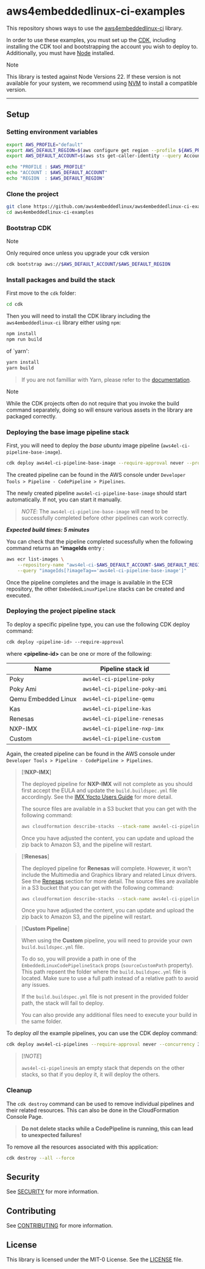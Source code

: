 # aws4embeddedlinux-ci-examples

This repository shows ways to use the [aws4embeddedlinux-ci](https://github.com/aws4embeddedlinux/aws4embeddedlinux-ci.git) library.

In order to use these examples, you must set up the [CDK](https://docs.aws.amazon.com/cdk/v2/guide/getting_started.html), including
installing the CDK tool and bootstrapping the account you wish to deploy to. Additionally, you must have [Node](https://nodejs.org/en/) installed.

> [!NOTE]
> This library is tested against Node Versions 22. If these version is not available for your system, we recommend using [NVM](https://github.com/nvm-sh/nvm) to install a compatible version.

---

## Setup

### Setting environment variables

```bash
export AWS_PROFILE="default"
export AWS_DEFAULT_REGION=$(aws configure get region --profile ${AWS_PROFILE})
export AWS_DEFAULT_ACCOUNT=$(aws sts get-caller-identity --query Account --output text --profile ${AWS_PROFILE})

echo "PROFILE : $AWS_PROFILE"
echo "ACCOUNT : $AWS_DEFAULT_ACCOUNT"
echo "REGION  : $AWS_DEFAULT_REGION"
```

### Clone the project

```bash
git clone https://github.com/aws4embeddedlinux/aws4embeddedlinux-ci-examples.git
cd aws4embeddedlinux-ci-examples
```

### Bootstrap CDK

> [!NOTE]
> Only required once unless you upgrade your cdk version

```bash
cdk bootstrap aws://$AWS_DEFAULT_ACCOUNT/$AWS_DEFAULT_REGION
```

### Install packages and build the stack

First move to the `cdk` folder:
 
```bash
cd cdk
```

Then you will need to install the CDK library including the `aws4embeddedlinux-ci` library either using `npm`:

```bash
npm install 
npm run build
```

of `yarn':

```bash
yarn install
yarn build
```

> If you are not familliar with Yarn, please refer to the [documentation](https://yarnpkg.com/getting-started).

> [!NOTE]
>
> While the CDK projects often do not require that you invoke the build command separately, doing so will ensure various assets in the library are packaged correctly.

### Deploying the base image pipeline stack

First, you will need to deploy the *base ubuntu* image pipeline (`aws4el-ci-pipeline-base-image`).

```bash
cdk deploy aws4el-ci-pipeline-base-image --require-approval never --progress bar
```

The created pipeline can be found in the AWS console under `Developer Tools > Pipeline - CodePipeline > Pipelines`. 

The newly created pipeline `aws4el-ci-pipeline-base-image` should start automatically. If not, you can start it manually.

> _NOTE_:
> The `aws4el-ci-pipeline-base-image` will need to be successfully completed before other pipelines can work correctly. 

**_Expected build times: 5 minutes_**

You can check that the pipeline completed sucessfully when the following command returns an ***imageIds** entry :

```bash
aws ecr list-images \
    --repository-name "aws4el-ci-$AWS_DEFAULT_ACCOUNT-$AWS_DEFAULT_REGION-repo" \
    --query "imageIds[?imageTag=='aws4el-ci-pipeline-base-image']"
```

Once the pipeline completes and the image is available in the ECR repository, the other `EmbeddedLinuxPipeline` stacks can be created and executed.

### Deploying the project pipeline stack

To deploy a specific pipeline type, you can use the following CDK deploy command:

```bash
cdk deploy <pipeline-id> --require-approval
```

where **\<pipeline-id\>** can be one or more of the following: 

| Name                | Pipeline stack id             |
|---------------------|-------------------------------|
| Poky                | `aws4el-ci-pipeline-poky`     |
| Poky Ami            | `aws4el-ci-pipeline-poky-ami` |
| Qemu Embedded Linux | `aws4el-ci-pipeline-qemu`     |
| Kas                 | `aws4el-ci-pipeline-kas`      |
| Renesas             | `aws4el-ci-pipeline-renesas`  |
| NXP-IMX             | `aws4el-ci-pipeline-nxp-imx`  |
| Custom              | `aws4el-ci-pipeline-custom`   |

Again, the created pipeline can be found in the AWS console under `Developer Tools > Pipeline - CodePipeline > Pipelines`. 

> [!**NXP-IMX**] 
> 
> The deployed pipeline for **NXP-IMX** will not complete as you should first accept the EULA and update the `build.buildspec.yml` file accordingly. See the [IMX Yocto Users Guide](https://www.nxp.com/docs/en/user-guide/IMX_YOCTO_PROJECT_USERS_GUIDE.pdf) for more detail.
>
> The source files are available in a S3 bucket that you can get with the following command:
>
> ```sh
> aws cloudformation describe-stacks --stack-name aws4el-ci-pipeline-nxp-imx --output text --query "Stacks[0].Outputs[?OutputKey=='SourceURI'].OutputValue"
> ```
>
> Once you have adjusted the content, you can update and upload the zip back to Amazon S3, and the pipeline will restart.
>

> [!**Renesas**] 
> 
> The deployed pipeline for **Renesas** will complete. However, it won't include the Multimedia and Graphics library and related Linux drivers. See the [Renesas](https://github.com/adadouche/aws4embeddedlinux-ci/blob/dev-adadouche/README.md#renesas) section for more detail.
> The source files are available in a S3 bucket that you can get with the following command:
>
> ```sh
> aws cloudformation describe-stacks --stack-name aws4el-ci-pipeline-renesas --output text --query "Stacks[0].Outputs[?OutputKey=='SourceURI'].OutputValue"
> ```
>
> Once you have adjusted the content, you can update and upload the zip back to Amazon S3, and the pipeline will restart.
>

> [!**Custom Pipeline**] 
> 
> When using the **Custom** pipeline, you will need to provide your own `build.buildspec.yml` file. 
>
> To do so, you will provide a path in one of the `EmbeddedLinuxCodePipelineStack` props (`sourceCustomPath` property).
> This path repsent the folder where the `build.buildspec.yml` file is located.
> Make sure to use a full path instead of a relative path to avoid any issues.
>
> If the `build.buildspec.yml` file is not present in the provided folder path, the stack will fail to deploy.
>
> You can also provide any additional files need to execute your build in the same folder.
>

To deploy _all_ the example pipelines, you can use the CDK deploy command:

```bash
cdk deploy aws4el-ci-pipelines --require-approval never --concurrency 3
```

> [!*NOTE*] 
> 
> `aws4el-ci-pipelines`is an empty stack that depends on the other stacks, so that if you deploy it, it will deploy the others.
>

### Cleanup

The `cdk destroy` command can be used to remove individual pipelines and their related resources. This can also be done in the CloudFormation Console Page.

> **Do not delete stacks while a CodePipeline is running, this can lead to unexpected failures!**

To remove all the resources associated with this application:

```bash
cdk destroy --all --force
```

## Security

See [SECURITY](SECURITY.md) for more information.

## Contributing

See [CONTRIBUTING](CONTRIBUTING.md) for more information.

## License

This library is licensed under the MIT-0 License. See the [LICENSE](LICENSE) file.
